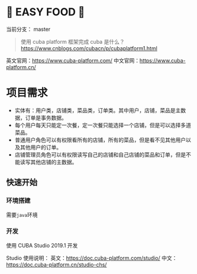 # :rocket: EASY FOOD :rocket:

当前分支： master

> 使用 cuba platform 框架完成
> cuba 是什么？https://www.cnblogs.com/cubacn/p/cubaplatform1.html

英文官网：https://www.cuba-platform.com/
中文官网：https://www.cuba-platform.cn/

# 项目需求

-   实体有：用户类，店铺类，菜品类，订单类。其中用户，店铺，菜品是主数据，订单是事务数据。
-   每个用户每天只能定一次餐，定一次餐只能选择一个店铺，但是可以选择多道菜品。
-   普通用户角色可以有权限看所有的店铺，所有的菜品，但是看不见其他用户以及其他用户的订单。
-   店铺管理员角色可以有权限读写自己的店铺和自己店铺的菜品和订单，但是不能读写其他店铺的主数据。

## 快速开始

### 环境搭建

需要`java`环境

### 开发

使用 CUBA Studio 2019.1 开发

Studio 使用说明：
英文：https://doc.cuba-platform.com/studio/
中文：https://doc.cuba-platform.cn/studio-chs/
